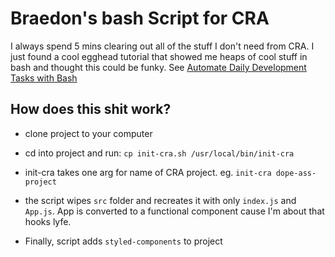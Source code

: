 # Braedon's bash Script for CRA

I always spend 5 mins clearing out all of the stuff I don't need from CRA. I just found a cool egghead tutorial that showed me heaps of cool stuff in bash and thought this could be funky. See [Automate Daily Development Tasks with Bash](https://egghead.io/courses/automate-daily-development-tasks-with-bash)

## How does this shit work?

- clone project to your computer

- cd into project and run: `cp init-cra.sh /usr/local/bin/init-cra`

- init-cra takes one arg for name of CRA project. eg.
  `init-cra dope-ass-project`

- the script wipes `src` folder and recreates it with only `index.js` and `App.js`. App is converted to a functional component cause I'm about that hooks lyfe.

- Finally, script adds `styled-components` to project

